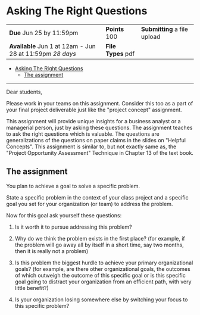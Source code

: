 # Asking The Right Questions

|                                                           |                    |                              |
| --------------------------------------------------------- | ------------------ | ---------------------------- |
| **Due** Jun 25 by 11:59pm                                 | **Points** 100     | **Submitting** a file upload |
| **Available** Jun 1 at 12am - Jun 28 at 11:59pm _28 days_ | **File Types** pdf |                              |

- [Asking The Right Questions](#asking-the-right-questions)
  - [The assignment](#the-assignment)

---

Dear students,

Please work in your teams on this assignment. Consider this too as a part of your
final project deliverable just like the "project concept" assignment.

This assignment will provide unique insights for a business analyst or a managerial person,
just by asking these questions. The assignment teaches to ask the right questions which is valuable.
The questions are generalizations of the questions on paper claims in the slides on "Helpful Concepts".
This assignment is similar to, but not exactly same as, the "Project Opportunity Assessment" Technique in Chapter 13 of the text book.

## The assignment

You plan to achieve a goal to solve a specific problem.

State a specific problem in the context of your class project and a specific goal
you set for your organization (or team) to address the problem.

Now for this goal ask yourself these questions:

1. Is it worth it to pursue addressing this problem?

2. Why do we think the problem exists in the first place?
(for example, if the problem will go away all by itself in a short time, say two months, then it is really not a problem)

3. Is this problem the biggest hurdle to achieve your primary organizational goals?
(for example, are there other organizational goals, the outcomes of which outweigh the
outcome of this specific goal or is this specific goal going to distract your organization
from an efficient path, with very little benefit?)

4. Is your organization losing somewhere else by switching your focus to this specific problem?
